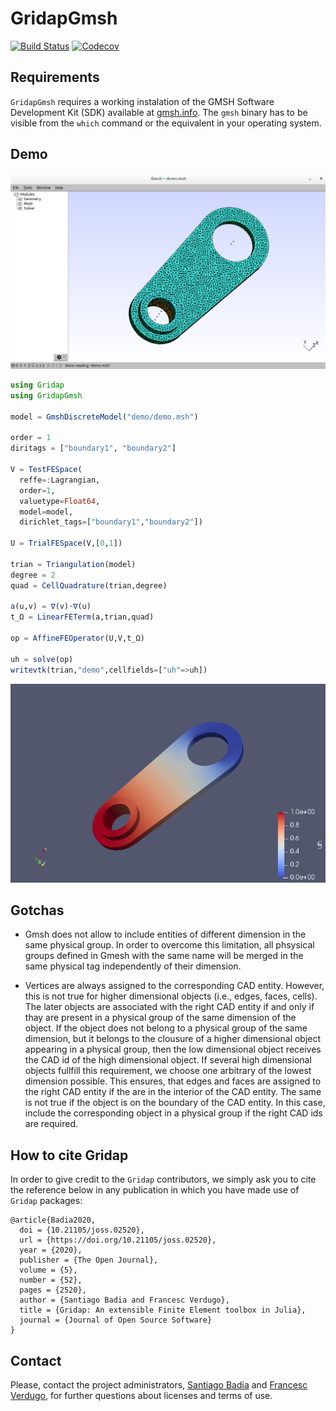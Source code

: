 # GridapGmsh

[![Build Status](https://travis-ci.com/gridap/GridapGmsh.jl.svg?branch=master)](https://travis-ci.com/gridap/GridapGmsh.jl)
[![Codecov](https://codecov.io/gh/gridap/GridapGmsh.jl/branch/master/graph/badge.svg)](https://codecov.io/gh/gridap/GridapGmsh.jl)


## Requirements

`GridapGmsh` requires a working instalation of the GMSH Software Development Kit (SDK) available at [gmsh.info](https://gmsh.info/). The `gmsh` binary has to be visible from the `which` command or the equivalent in your operating system.

## Demo


![](demo/demo-gmsh.png)

```julia
using Gridap
using GridapGmsh

model = GmshDiscreteModel("demo/demo.msh")

order = 1
diritags = ["boundary1", "boundary2"]

V = TestFESpace(
  reffe=:Lagrangian,
  order=1,
  valuetype=Float64,
  model=model,
  dirichlet_tags=["boundary1","boundary2"])

U = TrialFESpace(V,[0,1])

trian = Triangulation(model)
degree = 2
quad = CellQuadrature(trian,degree)

a(u,v) = ∇(v)⋅∇(u)
t_Ω = LinearFETerm(a,trian,quad)

op = AffineFEOperator(U,V,t_Ω)

uh = solve(op)
writevtk(trian,"demo",cellfields=["uh"=>uh])
```

![](demo/demo.png)

## Gotchas

- Gmsh does not allow to include entities of different dimension in the same physical group. In order to overcome this limitation, all phsysical groups defined in Gmesh with the same name will be merged in the same physical tag independently of their dimension.

- Vertices are always assigned to the corresponding CAD entity. However, this is not true for higher dimensional objects (i.e., edges, faces, cells). The later objects are associated with the right CAD entity if and only if thay are present in a physical group of the same dimension of the object. If the object does not belong to a physical group of the same dimension, but it belongs to the clousure of a higher dimensional object appearing in a physical group, then the low dimensional object receives the CAD id of the high dimensional object. If several high dimensional objects fullfill this requirement, we choose one arbitrary of the lowest dimension possible. This ensures, that edges and faces are assigned to the right CAD entity if the are in the interior of the CAD entity. The same is not true if the object is on the boundary of the CAD entity. In this case, include the corresponding object in a physical group if the right CAD ids are required.

## How to cite Gridap

In order to give credit to the `Gridap` contributors, we simply ask you to cite the reference below in any publication in which you have made use of `Gridap` packages:

```
@article{Badia2020,
  doi = {10.21105/joss.02520},
  url = {https://doi.org/10.21105/joss.02520},
  year = {2020},
  publisher = {The Open Journal},
  volume = {5},
  number = {52},
  pages = {2520},
  author = {Santiago Badia and Francesc Verdugo},
  title = {Gridap: An extensible Finite Element toolbox in Julia},
  journal = {Journal of Open Source Software}
}
```

## Contact

Please, contact the project administrators, [Santiago Badia](mailto:santiago.badia@monash.edu) and [Francesc Verdugo](mailto:fverdugo@cimne.upc.edu), for further questions about licenses and terms of use.

